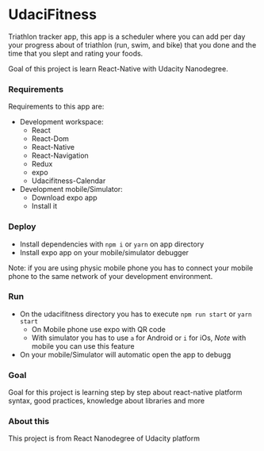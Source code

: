 # UdaciFitness

Triathlon tracker app, this app is a scheduler where you can add
per day your progress about of triathlon (run, swim, and bike) that you done and the time
that you slept and rating your foods.

Goal of this project is learn React-Native with Udacity Nanodegree.

### Requirements

Requirements to this app are:

* Development workspace:
    * React
    * React-Dom
    * React-Native
    * React-Navigation
    * Redux
    * expo
    * Udacifitness-Calendar
* Development mobile/Simulator:
    * Download expo app
    * Install it


### Deploy

* Install dependencies with `npm i` or `yarn` on app directory
* Install expo app on your mobile/simulator debugger

Note: if you are using physic mobile phone you has to connect
your mobile phone to the same network of your development environment.

### Run

* On the udacifitness directory you has to execute `npm run start` or `yarn start`
    * On Mobile phone use expo with QR code
    * With simulator you has to use `a` for Android or `i` for iOs, *Note* 
    with mobile you can use this feature
* On your mobile/Simulator will automatic open the app to debugg


### Goal

Goal for this project is learning step by step about react-native platform syntax,
good practices, knowledge about libraries and more

### About this

This project is from React Nanodegree of Udacity platform 